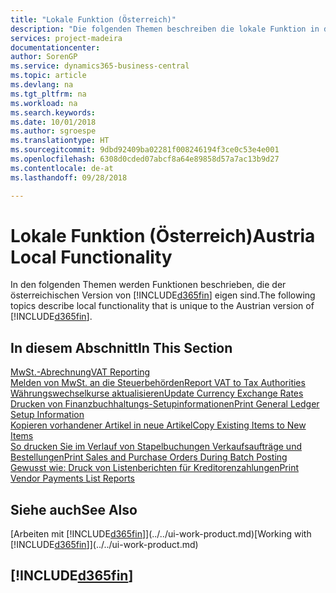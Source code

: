 ```yaml
---
title: "Lokale Funktion (Österreich)"
description: "Die folgenden Themen beschreiben die lokale Funktion in der österreichischen Version von Business Central."
services: project-madeira
documentationcenter: 
author: SorenGP
ms.service: dynamics365-business-central
ms.topic: article
ms.devlang: na
ms.tgt_pltfrm: na
ms.workload: na
ms.search.keywords: 
ms.date: 10/01/2018
ms.author: sgroespe
ms.translationtype: HT
ms.sourcegitcommit: 9dbd92409ba02281f008246194f3ce0c53e4e001
ms.openlocfilehash: 6308d0cded07abcf8a64e89858d57a7ac13b9d27
ms.contentlocale: de-at
ms.lasthandoff: 09/28/2018

---
```

# <a name="austria-local-functionality"></a><span data-ttu-id="e03d1-103">Lokale Funktion (Österreich)</span><span class="sxs-lookup"><span data-stu-id="e03d1-103">Austria Local Functionality</span></span>
<span data-ttu-id="e03d1-104">In den folgenden Themen werden Funktionen beschrieben, die der österreichischen Version von [!INCLUDE[d365fin](../../includes/d365fin_md.md)] eigen sind.</span><span class="sxs-lookup"><span data-stu-id="e03d1-104">The following topics describe local functionality that is unique to the Austrian version of [!INCLUDE[d365fin](../../includes/d365fin_md.md)].</span></span>  

## <a name="in-this-section"></a><span data-ttu-id="e03d1-105">In diesem Abschnitt</span><span class="sxs-lookup"><span data-stu-id="e03d1-105">In This Section</span></span>  

[<span data-ttu-id="e03d1-106">MwSt.-Abrechnung</span><span class="sxs-lookup"><span data-stu-id="e03d1-106">VAT Reporting</span></span>](vat-reporting.md)  
[<span data-ttu-id="e03d1-107">Melden von MwSt. an die Steuerbehörden</span><span class="sxs-lookup"><span data-stu-id="e03d1-107">Report VAT to Tax Authorities</span></span>](../../finance-how-report-vat.md)  
[<span data-ttu-id="e03d1-108">Währungswechselkurse aktualisieren</span><span class="sxs-lookup"><span data-stu-id="e03d1-108">Update Currency Exchange Rates</span></span>](../../finance-how-update-currencies.md)  
[<span data-ttu-id="e03d1-109">Drucken von Finanzbuchhaltungs-Setupinformationen</span><span class="sxs-lookup"><span data-stu-id="e03d1-109">Print General Ledger Setup Information</span></span>](how-to-print-general-ledger-setup-information.md)  
[<span data-ttu-id="e03d1-110">Kopieren vorhandener Artikel in neue Artikel</span><span class="sxs-lookup"><span data-stu-id="e03d1-110">Copy Existing Items to New Items</span></span>](how-to-copy-existing-items-to-new-items.md)  
[<span data-ttu-id="e03d1-111">So drucken Sie im Verlauf von Stapelbuchungen Verkaufsaufträge und Bestellungen</span><span class="sxs-lookup"><span data-stu-id="e03d1-111">Print Sales and Purchase Orders During Batch Posting</span></span>](how-to-print-sales-and-purchase-orders-during-batch-posting.md)  
[<span data-ttu-id="e03d1-112">Gewusst wie: Druck von Listenberichten für Kreditorenzahlungen</span><span class="sxs-lookup"><span data-stu-id="e03d1-112">Print Vendor Payments List Reports</span></span>](how-to-print-vendor-payments-list-reports.md)

## <a name="see-also"></a><span data-ttu-id="e03d1-113">Siehe auch</span><span class="sxs-lookup"><span data-stu-id="e03d1-113">See Also</span></span>
<span data-ttu-id="e03d1-114">[Arbeiten mit [!INCLUDE[d365fin](../../includes/d365fin_md.md)]](../../ui-work-product.md)</span><span class="sxs-lookup"><span data-stu-id="e03d1-114">[Working with [!INCLUDE[d365fin](../../includes/d365fin_md.md)]](../../ui-work-product.md)</span></span>

## [!INCLUDE[d365fin](../../includes/free_trial_md.md)]  
 

